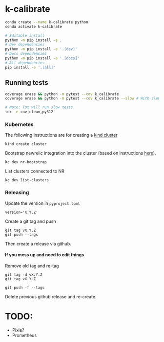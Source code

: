 # k-calibrate

```bash
conda create --name k-calibrate python
conda activate k-calibrate
```

```bash
# Editable install
python -m pip install -e .
# Dev dependencies
python -m pip install -e '.[dev]'
# Docs dependencies
python -m pip install -e '.[docs]'
# All dependencies
pip install -e '.[all]'
```

## Running tests

```bash 
coverage erase && python -m pytest --cov k_calibrate
coverage erase && python -m pytest --cov k_calibrate --slow # With slow tests

# Note: Tox will run slow tests
tox -e cov_clean,py312
```

### Kubernetes

The following instructions are for creating a [kind cluster](https://kind.sigs.k8s.io/)

```
kind create cluster
```

Bootstrap newrelic integration into the cluster (based on instructions [here](https://docs.newrelic.com/install/kubernetes)).

```
kc dev nr-bootstrap
```

List clusters connected to NR

```
kc dev list-clusters
```

### Releasing

Update the version in `pyproject.toml`
```
version='X.Y.Z'
```

Create a git tag and push
```
git tag vX.Y.Z
git push --tags
```

Then create a release via github.

#### If you mess up and need to edit things

Remove old tag and re-tag
```
git tag -d vX.Y.Z
git tag vX.Y.Z

git push -f --tags
```

Delete previous github release and re-create.

# TODO:
- Pixie?
- Prometheus 